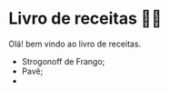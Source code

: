 # Livro de receitas :man_cook: 

Olá!  bem vindo ao livro de receitas.

- Strogonoff de Frango;
- Pavê;
- 